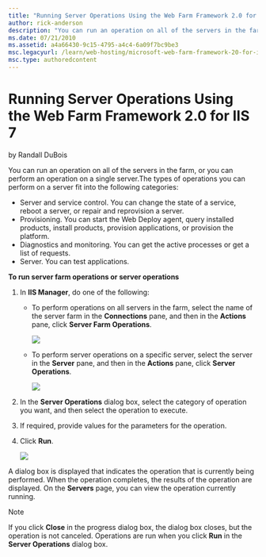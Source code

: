 ```yaml
---
title: "Running Server Operations Using the Web Farm Framework 2.0 for IIS 7"
author: rick-anderson
description: "You can run an operation on all of the servers in the farm, or you can perform an operation on a single server.The types of operations you can perform on a s..."
ms.date: 07/21/2010
ms.assetid: a4a66430-9c15-4795-a4c4-6a09f7bc9be3
msc.legacyurl: /learn/web-hosting/microsoft-web-farm-framework-20-for-iis-7/running-server-operations-using-the-web-farm-framework-20-for-iis
msc.type: authoredcontent
---
```

Running Server Operations Using the Web Farm Framework 2.0 for IIS 7
====================
by Randall DuBois

You can run an operation on all of the servers in the farm, or you can perform an operation on a single server.The types of operations you can perform on a server fit into the following categories:

- Server and service control. You can change the state of a service, reboot a server, or repair and reprovision a server.
- Provisioning. You can start the Web Deploy agent, query installed products, install products, provision applications, or provision the platform.
- Diagnostics and monitoring. You can get the active processes or get a list of requests.
- Server. You can test applications.

**To run server farm operations or server operations**

1. In **IIS Manager**, do one of the following:

    - To perform operations on all servers in the farm, select the name of the server farm in the **Connections** pane, and then in the **Actions** pane, click **Server Farm Operations**.   
  
        [![](running-server-operations-using-the-web-farm-framework-20-for-iis/_static/image3.png)](running-server-operations-using-the-web-farm-framework-20-for-iis/_static/image1.png)
    - To perform server operations on a specific server, select the server in the **Server** pane, and then in the **Actions** pane, click **Server Operations**.   
  
        [![](running-server-operations-using-the-web-farm-framework-20-for-iis/_static/image7.png)](running-server-operations-using-the-web-farm-framework-20-for-iis/_static/image5.png)
2. In the **Server Operations** dialog box, select the category of operation you want, and then select the operation to execute.
3. If required, provide values for the parameters for the operation.
4. Click **Run**.  
  
    [![](running-server-operations-using-the-web-farm-framework-20-for-iis/_static/image11.png)](running-server-operations-using-the-web-farm-framework-20-for-iis/_static/image9.png)

A dialog box is displayed that indicates the operation that is currently being performed. When the operation completes, the results of the operation are displayed. On the **Servers** page, you can view the operation currently running.

> [!NOTE]
> If you click **Close** in the progress dialog box, the dialog box closes, but the operation is not canceled. Operations are run when you click **Run** in the **Server Operations** dialog box.
